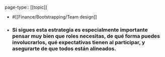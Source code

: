 page-type:: [[topic]]

- #[[Finance/Bootstrapping/Team design]]

- ### Si sigues esta estrategia es especialmente importante pensar muy bien que roles necesitas, de qué forma puedes involucrarlos, qué expectativas tienen al participar, y asegurarte de que todos están alineados.



